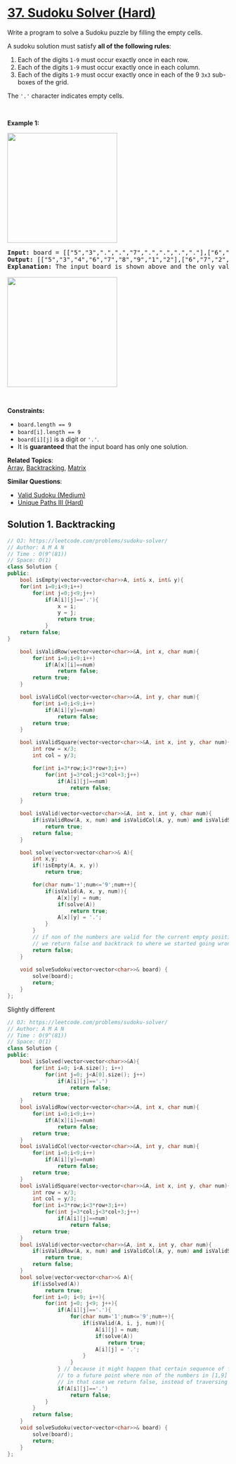 # [37. Sudoku Solver (Hard)](https://leetcode.com/problems/sudoku-solver/)

<p>Write a program to solve a Sudoku puzzle by filling the empty cells.</p>

<p>A&nbsp;sudoku solution must satisfy <strong>all of&nbsp;the following rules</strong>:</p>

<ol>
	<li>Each of the digits&nbsp;<code>1-9</code> must occur exactly&nbsp;once in each row.</li>
	<li>Each of the digits&nbsp;<code>1-9</code>&nbsp;must occur&nbsp;exactly once in each column.</li>
	<li>Each of the digits&nbsp;<code>1-9</code> must occur exactly once in each of the 9 <code>3x3</code> sub-boxes of the grid.</li>
</ol>

<p>The <code>'.'</code> character indicates empty cells.</p>

<p>&nbsp;</p>
<p><strong>Example 1:</strong></p>
<img src="https://upload.wikimedia.org/wikipedia/commons/thumb/f/ff/Sudoku-by-L2G-20050714.svg/250px-Sudoku-by-L2G-20050714.svg.png" style="height:250px; width:250px">
<pre><strong>Input:</strong> board = [["5","3",".",".","7",".",".",".","."],["6",".",".","1","9","5",".",".","."],[".","9","8",".",".",".",".","6","."],["8",".",".",".","6",".",".",".","3"],["4",".",".","8",".","3",".",".","1"],["7",".",".",".","2",".",".",".","6"],[".","6",".",".",".",".","2","8","."],[".",".",".","4","1","9",".",".","5"],[".",".",".",".","8",".",".","7","9"]]
<strong>Output:</strong> [["5","3","4","6","7","8","9","1","2"],["6","7","2","1","9","5","3","4","8"],["1","9","8","3","4","2","5","6","7"],["8","5","9","7","6","1","4","2","3"],["4","2","6","8","5","3","7","9","1"],["7","1","3","9","2","4","8","5","6"],["9","6","1","5","3","7","2","8","4"],["2","8","7","4","1","9","6","3","5"],["3","4","5","2","8","6","1","7","9"]]
<strong>Explanation:</strong>&nbsp;The input board is shown above and the only valid solution is shown below:

<img src="https://upload.wikimedia.org/wikipedia/commons/thumb/3/31/Sudoku-by-L2G-20050714_solution.svg/250px-Sudoku-by-L2G-20050714_solution.svg.png" style="height:250px; width:250px">
</pre>

<p>&nbsp;</p>
<p><strong>Constraints:</strong></p>

<ul>
	<li><code>board.length == 9</code></li>
	<li><code>board[i].length == 9</code></li>
	<li><code>board[i][j]</code> is a digit or <code>'.'</code>.</li>
	<li>It is <strong>guaranteed</strong> that the input board has only one solution.</li>
</ul>


**Related Topics**:  
[Array](https://leetcode.com/tag/array/), [Backtracking](https://leetcode.com/tag/backtracking/), [Matrix](https://leetcode.com/tag/matrix/)

**Similar Questions**:
* [Valid Sudoku (Medium)](https://leetcode.com/problems/valid-sudoku/)
* [Unique Paths III (Hard)](https://leetcode.com/problems/unique-paths-iii/)

## Solution 1. Backtracking

```cpp
// OJ: https://leetcode.com/problems/sudoku-solver/
// Author: A M A N
// Time : O(9^(81))
// Space: O(1)
class Solution {
public:
    bool isEmpty(vector<vector<char>>A, int& x, int& y){
    for(int i=0;i<9;i++)
        for(int j=0;j<9;j++)
            if(A[i][j]=='.'){
                x = i;
                y = j;
                return true;
            }
    return false;
}

    bool isValidRow(vector<vector<char>>&A, int x, char num){
        for(int i=0;i<9;i++)
            if(A[x][i]==num)
                return false;
        return true;
    }

    bool isValidCol(vector<vector<char>>&A, int y, char num){
        for(int i=0;i<9;i++)
            if(A[i][y]==num)
                return false;
        return true;
    }

    bool isValidSquare(vector<vector<char>>&A, int x, int y, char num){
        int row = x/3;
        int col = y/3;

        for(int i=3*row;i<3*row+3;i++)
            for(int j=3*col;j<3*col+3;j++)
                if(A[i][j]==num)
                    return false;
        return true;
    }

    bool isValid(vector<vector<char>>&A, int x, int y, char num){
        if(isValidRow(A, x, num) and isValidCol(A, y, num) and isValidSquare(A, x, y, num))
            return true;
        return false;
    }

    bool solve(vector<vector<char>>& A){
        int x,y;
        if(!isEmpty(A, x, y))
            return true;

        for(char num='1';num<='9';num++){
            if(isValid(A, x, y, num)){
                A[x][y] = num;
                if(solve(A))
                    return true;
                A[x][y] = '.';
            }
        } 
        // if non of the numbers are valid for the current empty position
        // we return false and backtrack to where we started going wrong
        return false;
    }
    
    void solveSudoku(vector<vector<char>>& board) {
        solve(board);
        return;
    }
};
```
Slightly different

```cpp
// OJ: https://leetcode.com/problems/sudoku-solver/
// Author: A M A N
// Time : O(9^(81))
// Space: O(1)
class Solution {
public:
    bool isSolved(vector<vector<char>>&A){
        for(int i=0; i<A.size(); i++)
            for(int j=0; j<A[0].size(); j++)
                if(A[i][j]=='.')
                    return false;
        return true;
    }
    bool isValidRow(vector<vector<char>>&A, int x, char num){
        for(int i=0;i<9;i++)
            if(A[x][i]==num)
                return false;
        return true;
    }
    bool isValidCol(vector<vector<char>>&A, int y, char num){
        for(int i=0;i<9;i++)
            if(A[i][y]==num)
                return false;
        return true;
    }
    bool isValidSquare(vector<vector<char>>&A, int x, int y, char num){
        int row = x/3;
        int col = y/3;
        for(int i=3*row;i<3*row+3;i++)
            for(int j=3*col;j<3*col+3;j++)
                if(A[i][j]==num)
                    return false;
        return true;
    }
    bool isValid(vector<vector<char>>&A, int x, int y, char num){
        if(isValidRow(A, x, num) and isValidCol(A, y, num) and isValidSquare(A, x, y, num))
            return true;
        return false;
    }
    bool solve(vector<vector<char>>& A){
        if(isSolved(A))
            return true;
        for(int i=0; i<9; i++){
            for(int j=0; j<9; j++){
                if(A[i][j]=='.'){
                    for(char num='1';num<='9';num++){
                        if(isValid(A, i, j, num)){
                            A[i][j] = num;
                            if(solve(A))
                                return true;
                            A[i][j] = '.';
                        }
                    }
                } // because it might happen that certain sequence of filling of numbers lead
                // to a future point where non of the numbers in [1,9] is valid for certain empty location
                // in that case we return false, instead of traversing further skipping a blank space
                if(A[i][j]=='.')
                    return false;
            }
        }
        return false;
    }
    void solveSudoku(vector<vector<char>>& board) {
        solve(board);
        return;
    }
};
```